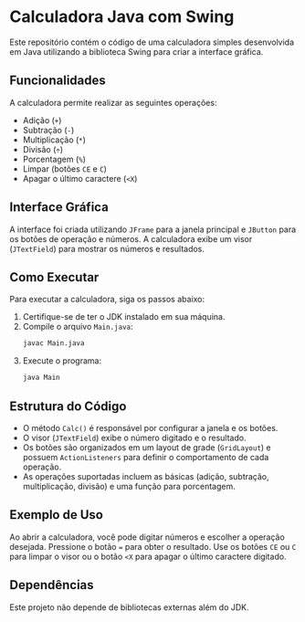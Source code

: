 # Calculadora Java com Swing

Este repositório contém o código de uma calculadora simples desenvolvida em Java utilizando a biblioteca Swing para criar a interface gráfica.

## Funcionalidades

A calculadora permite realizar as seguintes operações:

- Adição (`+`)
- Subtração (`-`)
- Multiplicação (`*`)
- Divisão (`÷`)
- Porcentagem (`%`)
- Limpar (botões `CE` e `C`)
- Apagar o último caractere (`<X`)

## Interface Gráfica

A interface foi criada utilizando `JFrame` para a janela principal e `JButton` para os botões de operação e números. A calculadora exibe um visor (`JTextField`) para mostrar os números e resultados.

## Como Executar

Para executar a calculadora, siga os passos abaixo:

1. Certifique-se de ter o JDK instalado em sua máquina.
2. Compile o arquivo `Main.java`:
    ```bash
    javac Main.java
    ```
3. Execute o programa:
    ```bash
    java Main
    ```

## Estrutura do Código

- O método `Calc()` é responsável por configurar a janela e os botões.
- O visor (`JTextField`) exibe o número digitado e o resultado.
- Os botões são organizados em um layout de grade (`GridLayout`) e possuem `ActionListeners` para definir o comportamento de cada operação.
- As operações suportadas incluem as básicas (adição, subtração, multiplicação, divisão) e uma função para porcentagem.

## Exemplo de Uso

Ao abrir a calculadora, você pode digitar números e escolher a operação desejada. Pressione o botão `=` para obter o resultado. Use os botões `CE` ou `C` para limpar o visor ou o botão `<X` para apagar o último caractere digitado.

## Dependências

Este projeto não depende de bibliotecas externas além do JDK.


